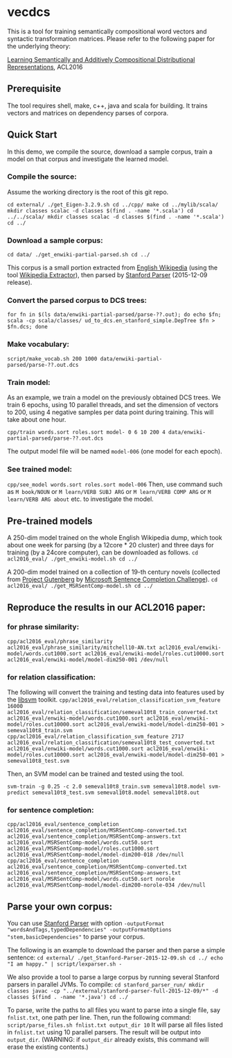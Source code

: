 # vecdcs

This is a tool for training semantically compositional word vectors and syntactic transformation matrices. Please refer to the following paper for the underlying theory:

[Learning Semantically and Additively Compositional Distributional Representations](http://aclweb.org/anthology/P/P16/P16-1121.pdf), ACL2016

## Prerequisite

The tool requires shell, make, c++, java and scala for building. It trains vectors and matrices on dependency parses of corpora. 

## Quick Start

In this demo, we compile the source, download a sample corpus, train a model on that corpus and investigate the learned model. 

### Compile the source:

Assume the working directory is the root of this git repo. 

`
cd external/
./get_Eigen-3.2.9.sh
cd ../cpp/
make
cd ../mylib/scala/
mkdir classes
scalac -d classes $(find . -name '*.scala')
cd ../../scala/
mkdir classes
scalac -d classes $(find . -name '*.scala')
cd ../
`

### Download a sample corpus:

`
cd data/
./get_enwiki-partial-parsed.sh
cd ../
`

This corpus is a small portion extracted from [English Wikipedia](https://en.wikipedia.org/wiki/Main_Page) (using the tool [Wikipedia Extractor](http://medialab.di.unipi.it/wiki/Wikipedia_Extractor)), then parsed by [Stanford Parser](http://nlp.stanford.edu/software/lex-parser.shtml) (2015-12-09 release).

### Convert the parsed corpus to DCS trees:

`
for fn in $(ls data/enwiki-partial-parsed/parse-??.out); do echo $fn; scala -cp scala/classes/ ud_to_dcs.en_stanford_simple.DepTree $fn > $fn.dcs; done
`
### Make vocabulary:

`
script/make_vocab.sh 200 1000 data/enwiki-partial-parsed/parse-??.out.dcs
`

### Train model:

As an example, we train a model on the previously obtained DCS trees. We train 6 epochs, using 10 parallel threads, and set the dimension of vectors to 200, using 4 negative samples per data point during training. This will take about one hour. 

`
cpp/train words.sort roles.sort model- 0 6 10 200 4 data/enwiki-partial-parsed/parse-??.out.dcs
`

The output model file will be named `model-006` (one model for each epoch).

### See trained model:

`
cpp/see_model words.sort roles.sort model-006
`
Then, use command such as 
`
M book/NOUN
`
or
`
M learn/VERB SUBJ ARG
`
or 
`
M learn/VERB COMP ARG
`
or 
`
M learn/VERB ARG about
`
etc. to investigate the model. 

## Pre-trained models

A 250-dim model trained on the whole English Wikipedia dump, which took about one week for parsing (by a 12core * 20 cluster) and three days for training (by a 24core computer), can be downloaded as follows.
`
cd acl2016_eval/
./get_enwiki-model.sh
cd ../
`

A 200-dim model trained on a collection of 19-th century novels (collected from [Project Gutenberg](https://www.gutenberg.org) by [Microsoft Sentence Completion Challenge](https://www.microsoft.com/en-us/research/project/msr-sentence-completion-challenge/)). 
`
cd acl2016_eval/
./get_MSRSentComp-model.sh
cd ../
`

## Reproduce the results in our ACL2016 paper:

### for phrase similarity:

`
cpp/acl2016_eval/phrase_similarity acl2016_eval/phrase_similarity/mitchell10-AN.txt acl2016_eval/enwiki-model/words.cut1000.sort acl2016_eval/enwiki-model/roles.cut10000.sort acl2016_eval/enwiki-model/model-dim250-001 /dev/null
`

### for relation classification:

The following will convert the training and testing data into features used by the [libsvm](https://www.csie.ntu.edu.tw/~cjlin/libsvm/) toolkit. 
`
cpp/acl2016_eval/relation_classification_svm_feature 16000 acl2016_eval/relation_classification/semeval10t8_train_converted.txt acl2016_eval/enwiki-model/words.cut1000.sort acl2016_eval/enwiki-model/roles.cut10000.sort acl2016_eval/enwiki-model/model-dim250-001 > semeval10t8_train.svm
cpp/acl2016_eval/relation_classification_svm_feature 2717 acl2016_eval/relation_classification/semeval10t8_test_converted.txt acl2016_eval/enwiki-model/words.cut1000.sort acl2016_eval/enwiki-model/roles.cut10000.sort acl2016_eval/enwiki-model/model-dim250-001 > semeval10t8_test.svm
`

Then, an SVM model can be trained and tested using the tool. 

`
svm-train -g 0.25 -c 2.0 semeval10t8_train.svm semeval10t8.model
svm-predict semeval10t8_test.svm semeval10t8.model semeval10t8.out
`

### for sentence completion:

`
cpp/acl2016_eval/sentence_completion acl2016_eval/sentence_completion/MSRSentComp-converted.txt acl2016_eval/sentence_completion/MSRSentComp-answers.txt acl2016_eval/MSRSentComp-model/words.cut50.sort acl2016_eval/MSRSentComp-model/roles.cut1000.sort acl2016_eval/MSRSentComp-model/model-dim200-018 /dev/null
cpp/acl2016_eval/sentence_completion acl2016_eval/sentence_completion/MSRSentComp-converted.txt acl2016_eval/sentence_completion/MSRSentComp-answers.txt acl2016_eval/MSRSentComp-model/words.cut50.sort norole acl2016_eval/MSRSentComp-model/model-dim200-norole-034 /dev/null
`

## Parse your own corpus:

You can use [Stanford Parser](http://nlp.stanford.edu/software/lex-parser.shtml) with option `-outputFormat "wordsAndTags,typedDependencies" -outputFormatOptions "stem,basicDependencies"` to parse your corpus. 

The following is an example to download the parser and then parse a simple sentence:
`
cd external/
./get_Stanford-Parser-2015-12-09.sh
cd ../
echo "I am happy." | script/lexparser.sh -
`

We also provide a tool to parse a large corpus by running several Stanford parsers in parallel JVMs. To compile:
`
cd stanford_parser_run/
mkdir classes
javac -cp "../external/stanford-parser-full-2015-12-09/*" -d classes $(find . -name '*.java')
cd ../
`

To parse, write the paths to all files you want to parse into a single file, say `fnlist.txt`, one path per line. Then, run the following command: 
`
script/parse_files.sh fnlist.txt output_dir 10
`
It will parse all files listed in `fnlist.txt` using 10 parallel parsers. The result will be output into `output_dir`. (WARNING: if `output_dir` already exists, this command will erase the existing contents.)
